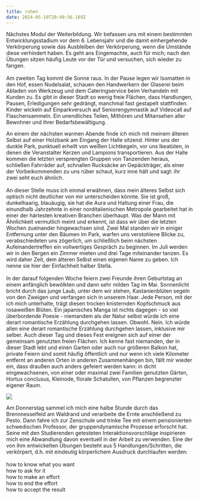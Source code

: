 ```yaml
---
title: ruhen
date: 2024-05-10T20:49:56.169Z
---
```

Nächstes Modul der Weiterbildung. Wir befassen uns mit einem bestimmten Entwicklungsstadium vor dem 6. Lebensjahr und die damit einhergehende Verkörperung sowie das Ausbleiben der Verkörperung, wenn die Umstände diese verhindert haben. Es geht ans Eingemachte, auch für mich; nach den Übungen sitzen häufig Leute vor der Tür und versuchen, sich wieder zu fangen.\
\
Am zweiten Tag kommt die Sonne raus. In der Pause legen wir Isomatten in den Hof, essen Nudelsalat, schauen den Handwerkern der Glaserei beim Abladen von Werkzeug und dem Cateringservice beim Verhandeln mit Kunden zu. Es gibt in dieser Stadt so wenig freie Flächen, dass Handlungen, Pausen, Erledigungen sehr gedrängt, manchmal fast gestapelt stattfinden. Kinder wickeln auf Einparkversuch auf Seniorengymnastik auf Videocall auf Flaschensammeln. Ein unendliches Teilen, Mithören und Mitansehen aller Bewohner und ihrer Bedarfsbewältigung. 

An einem der nächsten warmen Abende finde ich mich mit meinem älteren Selbst auf einer Holzbank am Eingang der Halle sitzend. Hinter uns der dunkle Park, punktuell erhellt von weißen Lichtkegeln, vor uns Ikeatüten, in denen die Veranstalter Kerzen und Lampions transportieren. Aus der Halle kommen die letzten versprengten Gruppen von Tanzenden heraus, schließen Fahrräder auf, schnallen Rucksäcke an Gepäckträger, als einer der Vorbeikommenden zu uns rüber schaut, kurz inne hält und sagt: ihr zwei seht euch ähnlich.\
\
An dieser Stelle muss ich einmal erwähnen, dass mein älteres Selbst sich optisch nicht deutlicher von mir unterscheiden könnte. Sie ist groß, dunkelhaarig, blauäugig, sie hat die Aura und Haltung einer Frau, die einundhalb Jahrzehnte in einer norditalienischen Metropole gearbeitet hat in einer der härtesten kreativen Branchen überhaupt. Was der Mann mit Ähnlichkeit vermutlich meint und erkennt, ist dass wir über die letzten Wochen zueinander hingewachsen sind. Zwei Mal standen wir in einiger Entfernung unter den Bäumen im Park, warfen uns verstohlene Blicke zu, verabschiedeten uns zögerlich, um schließlich beim nächsten Aufeinandertreffen ein vollwertiges Gespräch zu beginnen. Im Juli werden wir in den Bergen ein Zimmer mieten und drei Tage miteinander tanzen. Es wird daher Zeit, dem älteren Selbst einen eigenen Name zu geben. Ich nenne sie hier der Einfachheit halber Stella.\
\
In der darauf folgenden Woche feiern zwei Freunde ihren Geburtstag an einem anfänglich bewölkten und dann sehr milden Tag im Mai. Sonnenlicht bricht durch das junge Laub, unter dem wir stehen, Kastanienblüten segeln von den Zweigen und verfangen sich in unserem Haar. Jede Person, mit der ich mich unterhalte, trägt diesen trocken knisternden Kopfschmuck aus rosaweißen Blüten. Ein japanisches Manga ist nichts dagegen - so viel überbordende Poesie - niemandem als der Natur selbst würde ich eine derart romantische Erzählung durchgehen lassen. Obwohl. Nein. Ich würde allen eine derart romantische Erzählung durchgehen lassen, inklusive mir selber. Auch dieser Tag und dieses Fest ereignen sich auf einer der gemeinsam genutzten freien Flächen. Ich kenne fast niemanden, der in dieser Stadt lebt und einen Garten oder auch nur größeren Balkon hat, private Feiern sind somit häufig öffentlich und nur wenn ich viele Kilometer entfernt an anderen Orten in anderen Zusammenhängen bin, fällt mir wieder ein, dass draußen auch anders gefeiert werden kann: in dicht eingewachsenen, von einer oder maximal zwei Familien genutzten Gärten, Hortus conclusus, Kleinode, florale Schatullen, von Pflanzen begrenzter eigener Raum. 

![](/uploads/brennnesseln.jpg)

Am Donnerstag sammel ich mich eine halbe Stunde durch das Brennnesselfeld am Waldrand und verarbeite die Ernte anschließend zu Pesto. Dann fahre ich zur Zenschule und trinke Tee mit einem pensionierten schwedischen Professor, der gruppendynamische Prozesse erforscht hat. Seine mit den Studierenden getesteten Interaktionsvorschläge inspirieren mich eine Abwandlung davon eventuell in der Arbeit zu verwenden. Eine der von ihm entwickelten Übungen besteht aus 5 Handlungen/Schritten, die verkörpert, d.h. mit eindeutig körperlichem Ausdruck durchlaufen werden:\
\
how to know what you want\
how to ask for it\
how to make an effort\
how to end the effort\
how to accept the result